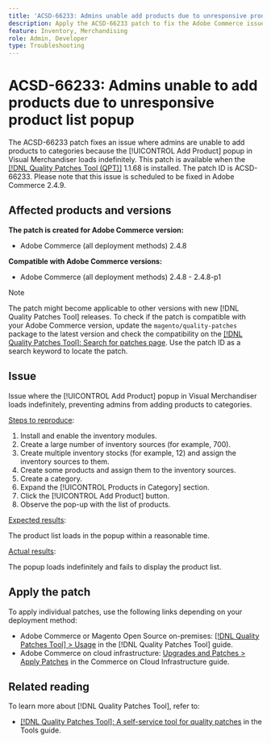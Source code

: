 ```yaml
---
title: 'ACSD-66233: Admins unable add products due to unresponsive product list popup'
description: Apply the ACSD-66233 patch to fix the Adobe Commerce issue where admins are unable to add products to categories because the [!UICONTROL Add Product] popup in Visual Merchandiser loads indefinitely.
feature: Inventory, Merchandising
role: Admin, Developer
type: Troubleshooting
---
```


# ACSD-66233: Admins unable to add products due to unresponsive product list popup

The ACSD-66233 patch fixes an issue where admins are unable to add products to categories because the [!UICONTROL Add Product] popup in Visual Merchandiser loads indefinitely. This patch is available when the [[!DNL Quality Patches Tool (QPT)]](/help/tools/quality-patches-tool/quality-patches-tool-to-self-serve-quality-patches.md) 1.1.68 is installed. The patch ID is ACSD-66233. Please note that this issue is scheduled to be fixed in Adobe Commerce 2.4.9.

## Affected products and versions

**The patch is created for Adobe Commerce version:**

* Adobe Commerce (all deployment methods) 2.4.8

**Compatible with Adobe Commerce versions:**

* Adobe Commerce (all deployment methods) 2.4.8 - 2.4.8-p1

>[!NOTE]
>
>The patch might become applicable to other versions with new [!DNL Quality Patches Tool] releases. To check if the patch is compatible with your Adobe Commerce version, update the `magento/quality-patches` package to the latest version and check the compatibility on the [[!DNL Quality Patches Tool]: Search for patches page](https://experienceleague.adobe.com/tools/commerce-quality-patches/index.html). Use the patch ID as a search keyword to locate the patch.

## Issue

Issue where the [!UICONTROL Add Product] popup in Visual Merchandiser loads indefinitely, preventing admins from adding products to categories.

<u>Steps to reproduce</u>:

1. Install and enable the inventory modules.
1. Create a large number of inventory sources (for example, 700).
1. Create multiple inventory stocks (for example, 12) and assign the inventory sources to them.
1. Create some products and assign them to the inventory sources.
1. Create a category.
1. Expand the [!UICONTROL Products in Category] section.
1. Click the [!UICONTROL Add Product] button.
1. Observe the pop-up with the list of products.

<u>Expected results</u>:

The product list loads in the popup within a reasonable time.

<u>Actual results</u>:

The popup loads indefinitely and fails to display the product list.

## Apply the patch

To apply individual patches, use the following links depending on your deployment method:

* Adobe Commerce or Magento Open Source on-premises: [[!DNL Quality Patches Tool] > Usage](/help/tools/quality-patches-tool/usage.md) in the [!DNL Quality Patches Tool] guide.
* Adobe Commerce on cloud infrastructure: [Upgrades and Patches > Apply Patches](https://experienceleague.adobe.com/docs/commerce-cloud-service/user-guide/develop/upgrade/apply-patches.html) in the Commerce on Cloud Infrastructure guide.

## Related reading

To learn more about [!DNL Quality Patches Tool], refer to:

* [[!DNL Quality Patches Tool]: A self-service tool for quality patches](/help/tools/quality-patches-tool/quality-patches-tool-to-self-serve-quality-patches.md) in the Tools guide.
